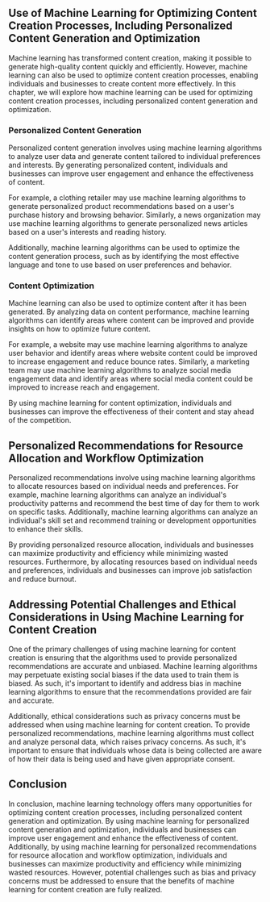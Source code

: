 
Use of Machine Learning for Optimizing Content Creation Processes, Including Personalized Content Generation and Optimization
-----------------------------------------------------------------------------------------------------------------------------

Machine learning has transformed content creation, making it possible to generate high-quality content quickly and efficiently. However, machine learning can also be used to optimize content creation processes, enabling individuals and businesses to create content more effectively. In this chapter, we will explore how machine learning can be used for optimizing content creation processes, including personalized content generation and optimization.

### Personalized Content Generation

Personalized content generation involves using machine learning algorithms to analyze user data and generate content tailored to individual preferences and interests. By generating personalized content, individuals and businesses can improve user engagement and enhance the effectiveness of content.

For example, a clothing retailer may use machine learning algorithms to generate personalized product recommendations based on a user's purchase history and browsing behavior. Similarly, a news organization may use machine learning algorithms to generate personalized news articles based on a user's interests and reading history.

Additionally, machine learning algorithms can be used to optimize the content generation process, such as by identifying the most effective language and tone to use based on user preferences and behavior.

### Content Optimization

Machine learning can also be used to optimize content after it has been generated. By analyzing data on content performance, machine learning algorithms can identify areas where content can be improved and provide insights on how to optimize future content.

For example, a website may use machine learning algorithms to analyze user behavior and identify areas where website content could be improved to increase engagement and reduce bounce rates. Similarly, a marketing team may use machine learning algorithms to analyze social media engagement data and identify areas where social media content could be improved to increase reach and engagement.

By using machine learning for content optimization, individuals and businesses can improve the effectiveness of their content and stay ahead of the competition.

Personalized Recommendations for Resource Allocation and Workflow Optimization
------------------------------------------------------------------------------

Personalized recommendations involve using machine learning algorithms to allocate resources based on individual needs and preferences. For example, machine learning algorithms can analyze an individual's productivity patterns and recommend the best time of day for them to work on specific tasks. Additionally, machine learning algorithms can analyze an individual's skill set and recommend training or development opportunities to enhance their skills.

By providing personalized resource allocation, individuals and businesses can maximize productivity and efficiency while minimizing wasted resources. Furthermore, by allocating resources based on individual needs and preferences, individuals and businesses can improve job satisfaction and reduce burnout.

Addressing Potential Challenges and Ethical Considerations in Using Machine Learning for Content Creation
---------------------------------------------------------------------------------------------------------

One of the primary challenges of using machine learning for content creation is ensuring that the algorithms used to provide personalized recommendations are accurate and unbiased. Machine learning algorithms may perpetuate existing social biases if the data used to train them is biased. As such, it's important to identify and address bias in machine learning algorithms to ensure that the recommendations provided are fair and accurate.

Additionally, ethical considerations such as privacy concerns must be addressed when using machine learning for content creation. To provide personalized recommendations, machine learning algorithms must collect and analyze personal data, which raises privacy concerns. As such, it's important to ensure that individuals whose data is being collected are aware of how their data is being used and have given appropriate consent.

Conclusion
----------

In conclusion, machine learning technology offers many opportunities for optimizing content creation processes, including personalized content generation and optimization. By using machine learning for personalized content generation and optimization, individuals and businesses can improve user engagement and enhance the effectiveness of content. Additionally, by using machine learning for personalized recommendations for resource allocation and workflow optimization, individuals and businesses can maximize productivity and efficiency while minimizing wasted resources. However, potential challenges such as bias and privacy concerns must be addressed to ensure that the benefits of machine learning for content creation are fully realized.

